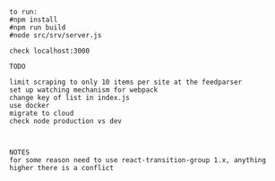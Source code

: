     
    to run: 
    #npm install
    #npm run build
    #node src/srv/server.js

    check localhost:3000

    TODO

    limit scraping to only 10 items per site at the feedparser
    set up watching mechanism for webpack
    change key of list in index.js
    use docker
    migrate to cloud
    check node production vs dev



    NOTES
    for some reason need to use react-transition-group 1.x, anything higher there is a conflict
